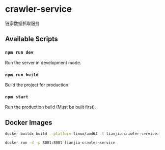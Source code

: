# crawler-service

链家数据抓取服务

## Available Scripts

### `npm run dev`

Run the server in development mode.

### `npm run build`

Build the project for production.

### `npm start`

Run the production build (Must be built first).

## Docker Images

```bash
docker buildx build --platform linux/amd64 -t lianjia-crawler-service:latest -f Dockerfile .
```

```bash
docker run -d -p 8081:8081 lianjia-crawler-service
```
